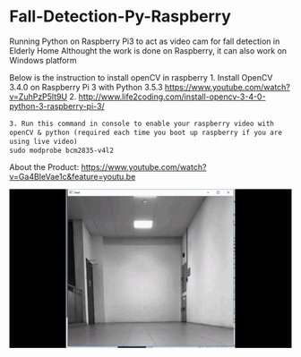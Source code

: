 # Fall-Detection-Py-Raspberry
Running Python on Raspberry Pi3 to act as video cam for fall detection in Elderly Home
Althought the work is done on Raspberry, it can also work on Windows platform

Below is the instruction to install openCV in raspberry
	1. Install OpenCV 3.4.0 on Raspberry Pi 3 with Python 3.5.3
    https://www.youtube.com/watch?v=ZuhPzP5lt9U
	2. http://www.life2coding.com/install-opencv-3-4-0-python-3-raspberry-pi-3/

	3. Run this command in console to enable your raspberry video with openCV & python (required each time you boot up raspberry if you are using live video)
	sudo modprobe bcm2835-v4l2

About the Product: https://www.youtube.com/watch?v=Ga4BIeVae1c&feature=youtu.be

![demo](Fall.gif)
